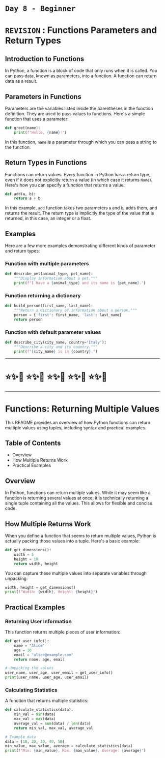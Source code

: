 # `Day 8 - Beginner`


# `REVISION` : Functions Parameters and Return Types

## Introduction to Functions
In Python, a function is a block of code that only runs when it is called. You can pass data, known as parameters, into a function. A function can return data as a result.

## Parameters in Functions
Parameters are the variables listed inside the parentheses in the function definition. They are used to pass values to functions. Here's a simple function that uses a parameter:

```python
def greet(name):
    print(f"Hello, {name}!")
```

In this function, `name` is a parameter through which you can pass a string to the function.

## Return Types in Functions
Functions can return values. Every function in Python has a return type, even if it does not explicitly return a value (in which case it returns `None`). Here's how you can specify a function that returns a value:

```python
def add(a, b):
    return a + b
```

In this example, `add` function takes two parameters `a` and `b`, adds them, and returns the result. The return type is implicitly the type of the value that is returned, in this case, an integer or a float.

## Examples
Here are a few more examples demonstrating different kinds of parameter and return types:

### Function with multiple parameters
```python
def describe_pet(animal_type, pet_name):
    """Display information about a pet."""
    print(f"I have a {animal_type} and its name is {pet_name}.")
```

### Function returning a dictionary
```python
def build_person(first_name, last_name):
    """Return a dictionary of information about a person."""
    person = {'first': first_name, 'last': last_name}
    return person
```

### Function with default parameter values
```python
def describe_city(city_name, country='Italy'):
    """Describe a city and its country."""
    print(f"{city_name} is in {country}.")
```



---

# ⭐️✨🌸 ⭐️✨🌸 ⭐️✨🌸 ⭐️✨🌸 ⭐️✨🌸 

---

# Functions: Returning Multiple Values

This README provides an overview of how Python functions can return multiple values using tuples, including syntax and practical examples.

## Table of Contents
- Overview
- How Multiple Returns Work
- Practical Examples

## Overview
In Python, functions can return multiple values. While it may seem like a function is returning several values at once, it is technically returning a single tuple containing all the values. This allows for flexible and concise code.

## How Multiple Returns Work
When you define a function that seems to return multiple values, Python is actually packing those values into a tuple. Here's a basic example:

```python
def get_dimensions():
    width = 5
    height = 10
    return width, height
```

You can capture these multiple values into separate variables through unpacking:

```python
width, height = get_dimensions()
print(f"Width: {width}, Height: {height}")
```

## Practical Examples

### Returning User Information
This function returns multiple pieces of user information:

```python
def get_user_info():
    name = "Alice"
    age = 30
    email = "alice@example.com"
    return name, age, email

# Unpacking the values
user_name, user_age, user_email = get_user_info()
print(user_name, user_age, user_email)
```

### Calculating Statistics
A function that returns multiple statistics:

```python
def calculate_statistics(data):
    min_val = min(data)
    max_val = max(data)
    average_val = sum(data) / len(data)
    return min_val, max_val, average_val

# Example data
data = [10, 20, 30, 40, 50]
min_value, max_value, average = calculate_statistics(data)
print(f"Min: {min_value}, Max: {max_value}, Average: {average}")
```
